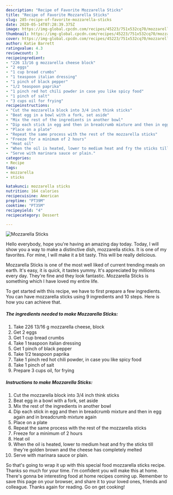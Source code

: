 ```yaml
---
description: "Recipe of Favorite Mozzarella Sticks"
title: "Recipe of Favorite Mozzarella Sticks"
slug: 285-recipe-of-favorite-mozzarella-sticks
date: 2020-05-14T07:28:39.375Z
image: https://img-global.cpcdn.com/recipes/45223/751x532cq70/mozzarella-sticks-recipe-main-photo.jpg
thumbnail: https://img-global.cpcdn.com/recipes/45223/751x532cq70/mozzarella-sticks-recipe-main-photo.jpg
cover: https://img-global.cpcdn.com/recipes/45223/751x532cq70/mozzarella-sticks-recipe-main-photo.jpg
author: Katie Barrett
ratingvalue: 4.3
reviewcount: 3
recipeingredient:
- "226 13/16 g mozzarella cheese block"
- "2 eggs"
- "1 cup bread crumbs"
- "1 teaspoon italian dressing"
- "1 pinch of black pepper"
- "1/2 teaspoon paprika"
- "1 pinch red hot chili powder in case you like spicy food"
- "1 pinch of salt"
- "3 cups oil for frying"
recipeinstructions:
- "Cut the mozzarella block into 3/4 inch think sticks"
- "Beat egg in a bowl with a fork, set aside"
- "Mix the rest of the ingredients in another bowl"
- "Dip each stick in egg and then in breadcrumb mixture and then in egg again and in breadcrumb mixture again"
- "Place on a plate"
- "Repeat the same process with the rest of the mozzarella sticks"
- "Freeze for a minimum of 2 hours"
- "Heat oil"
- "When the oil is heated, lower to medium heat and fry the sticks till they&#39;re golden brown and the cheese has completely melted"
- "Serve with marinara sauce or plain."
categories:
- Recipe
tags:
- mozzarella
- sticks

katakunci: mozzarella sticks 
nutrition: 164 calories
recipecuisine: American
preptime: "PT39M"
cooktime: "PT35M"
recipeyield: "4"
recipecategory: Dessert

---
```



![Mozzarella Sticks](https://img-global.cpcdn.com/recipes/45223/751x532cq70/mozzarella-sticks-recipe-main-photo.jpg)

Hello everybody, hope you're having an amazing day today. Today, I will show you a way to make a distinctive dish, mozzarella sticks. It is one of my favorites. For mine, I will make it a bit tasty. This will be really delicious.

Mozzarella Sticks is one of the most well liked of current trending meals on earth. It's easy, it is quick, it tastes yummy. It's appreciated by millions every day. They're fine and they look fantastic. Mozzarella Sticks is something which I have loved my entire life.




To get started with this recipe, we have to first prepare a few ingredients. You can have mozzarella sticks using 9 ingredients and 10 steps. Here is how you can achieve that.

<!--inarticleads1-->

##### The ingredients needed to make Mozzarella Sticks:

1. Take 226 13/16 g mozzarella cheese, block
1. Get 2 eggs
1. Get 1 cup bread crumbs
1. Take 1 teaspoon italian dressing
1. Get 1 pinch of black pepper
1. Take 1/2 teaspoon paprika
1. Take 1 pinch red hot chili powder, in case you like spicy food
1. Take 1 pinch of salt
1. Prepare 3 cups oil, for frying




<!--inarticleads2-->

##### Instructions to make Mozzarella Sticks:

1. Cut the mozzarella block into 3/4 inch think sticks
1. Beat egg in a bowl with a fork, set aside
1. Mix the rest of the ingredients in another bowl
1. Dip each stick in egg and then in breadcrumb mixture and then in egg again and in breadcrumb mixture again
1. Place on a plate
1. Repeat the same process with the rest of the mozzarella sticks
1. Freeze for a minimum of 2 hours
1. Heat oil
1. When the oil is heated, lower to medium heat and fry the sticks till they&#39;re golden brown and the cheese has completely melted
1. Serve with marinara sauce or plain.




So that's going to wrap it up with this special food mozzarella sticks recipe. Thanks so much for your time. I'm confident you will make this at home. There's gonna be interesting food at home recipes coming up. Remember to save this page on your browser, and share it to your loved ones, friends and colleague. Thanks again for reading. Go on get cooking!
